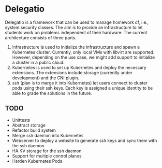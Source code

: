 # Delegatio

Delegatio is a framework that can be used to manage homework of, i.e., system security classes. The aim is to provide an infrastructure to let students work on problems independent of their hardware. The current architecture consists of three parts. 
1. Infrastructure is used to initialize the infrastructure and spawn a Kubernetes cluster. Currently, only local VMs with libvirt are supported. However, depending on the use case, we might add support to initialize a cluster in a public cloud.
2. Kubernetes is used to set up Kubernetes and deploy the necessary extensions. The extensions include storage (currently under development) and the CNI plugin. 
3. ssh (plan is to merge it into Kubernetes) let users connect to cluster pods using their ssh keys. Each key is assigned a unique identity to be able to grade the solutions in the future. 


## TODO
* Unittests
* Abstract storage 
* Refactor build system
* Merge ssh daemon into Kubernetes
* Webserver to deploy a website to generate ssh keys and sync them with the ssh daemon
* HA KV storage for the ssh daemon
* Support for multiple control planes
* Harden Kubernetes Pods
